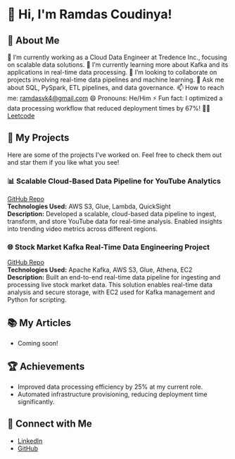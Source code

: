 # 👋 Hi, I'm Ramdas Coudinya!

## 🌟 About Me
🔭 I’m currently working as a Cloud Data Engineer at Tredence Inc., focusing on scalable data solutions.
🌱 I’m currently learning more about Kafka and its applications in real-time data processing.
👯 I’m looking to collaborate on projects involving real-time data pipelines and machine learning.
💬 Ask me about SQL, PySpark, ETL pipelines, and data governance.
📫 How to reach me: [ramdasvk4@gmail.com](mailto:ramdasvk4@gmail.com)
😄 Pronouns: He/Him
⚡ Fun fact: I optimized a data processing workflow that reduced deployment times by 67%!
👩‍💻 [Leetcode](https://leetcode.com/u/Luffy_0716/)

## 🚀 My Projects
Here are some of the projects I've worked on. Feel free to check them out and star them if you like what you see!

### 📊 Scalable Cloud-Based Data Pipeline for YouTube Analytics
[GitHub Repo](https://github.com/RamdasCoundinya0716/dataengineering-youtube-analysis-project.git)  
**Technologies Used:** AWS S3, Glue, Lambda, QuickSight  
**Description:** Developed a scalable, cloud-based data pipeline to ingest, transform, and store YouTube data for real-time analysis. Enabled insights into trending video metrics across different regions.  

### 🌐 Stock Market Kafka Real-Time Data Engineering Project
[GitHub Repo](https://github.com/RamdasCoundinya0716/realtimedataanalysis.git)  
**Technologies Used:** Apache Kafka, AWS S3, Glue, Athena, EC2  
**Description:** Built an end-to-end real-time data pipeline for ingesting and processing live stock market data. This solution enables real-time data analysis and secure storage, with EC2 used for Kafka management and Python for scripting.

## 📚 My Articles
- Coming soon!

## 🏆 Achievements
- Improved data processing efficiency by 25% at my current role.
- Automated infrastructure provisioning, reducing deployment time significantly.

## 🤝 Connect with Me
- [LinkedIn](https://www.linkedin.com/in/ramdascoudinya)
- [GitHub](https://github.com/RamdasCoundinya0716)
